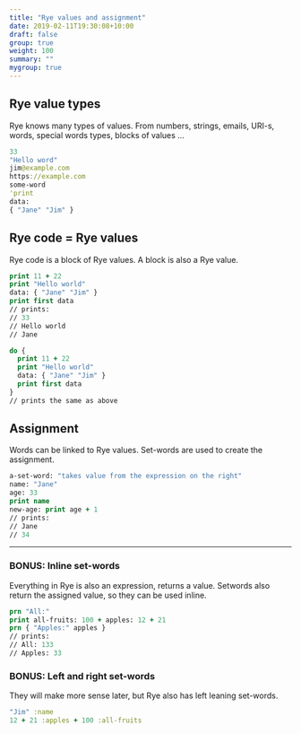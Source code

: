 ```yaml
---
title: "Rye values and assignment"
date: 2019-02-11T19:30:08+10:00
draft: false
group: true
weight: 100
summary: ""
mygroup: true
---
```


## Rye value types

Rye knows many types of values. From numbers, strings, emails, URI-s, words, special words types, blocks of values ...

```clojure
33
"Hello word"
jim@example.com
https://example.com
some-word
'print
data:
{ "Jane" "Jim" }
```

## Rye code = Rye values

Rye code is a block of Rye values. A block is also a Rye value.

```clojure
print 11 + 22
print "Hello world"
data: { "Jane" "Jim" }
print first data
// prints:
// 33
// Hello world
// Jane
```

```clojure
do {
  print 11 + 22
  print "Hello world"
  data: { "Jane" "Jim" }
  print first data
}
// prints the same as above
```
## Assignment

Words can be linked to Rye values. Set-words are used to create the assignment.

```clojure
a-set-word: "takes value from the expression on the right"
name: "Jane"
age: 33
print name
new-age: print age + 1
// prints:
// Jane
// 34
```

----

### BONUS: Inline set-words

Everything in Rye is also an expression, returns a value. Setwords also return the assigned value, so they can be used inline.

```clojure
prn "All:"
print all-fruits: 100 + apples: 12 + 21
prn { "Apples:" apples }
// prints:
// All: 133
// Apples: 33
```


### BONUS: Left and right set-words

They will make more sense later, but Rye also has left leaning set-words.

```clojure
"Jim" :name
12 + 21 :apples + 100 :all-fruits
```
